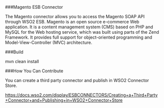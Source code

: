 ###Magento ESB Connector

The Magento connector allows you to access the Magento SOAP API through WSO2 ESB. Magento is an open source e-commerce Web application. It is a content management system (CMS) based on PHP and MySQL for the Web hosting service, which was built using parts of the Zend Framework. It provides full support for object-oriented programming and Model-View-Controller (MVC) architecture.

###Build

mvn clean install

###How You Can Contribute

You can create a third party connector and publish in WSO2 Connector Store.

https://docs.wso2.com/display/ESBCONNECTORS/Creating+a+Third+Party+Connector+and+Publishing+in+WSO2+Connector+Store